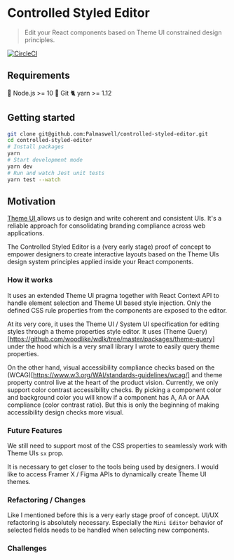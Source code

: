 # Controlled Styled Editor


> Edit your React components based on Theme UI constrained design principles. 

[![CircleCI](https://circleci.com/gh/Palmaswell/controlled-styled-editor.svg?style=svg)](https://circleci.com/gh/Palmaswell/controlled-styled-editor)

## Requirements

🚀 Node.js >= 10
🌲 Git
🐈 yarn >= 1.12


## Getting started

```bash
git clone git@github.com:Palmaswell/controlled-styled-editor.git
cd controlled-styled-editor
# Install packages
yarn
# Start development mode
yarn dev
# Run and watch Jest unit tests
yarn test --watch
```

## Motivation

[Theme UI ](https://theme-ui.com/)  allows us to design and write coherent and consistent UIs. It's a reliable approach for consolidating branding compliance across web applications. 

The Controlled Styled Editor is a (very early stage) proof of concept to empower designers to create interactive layouts based on the Theme UIs design system principles applied inside your React components.

### How it works
It uses an extended Theme UI pragma together with React Context API to handle element selection and Theme UI based style injection. Only the defined CSS rule properties from the components are exposed to the editor. 

At its very core, it uses the Theme UI / System UI specification for editing styles through a theme properties style editor. It uses (Theme Query)[https://github.com/woodlike/wdlk/tree/master/packages/theme-query] under the hood which is a very small library I wrote to easily query theme properties.

On the other hand, visual accessibility compliance checks based on the (WCAG)[https://www.w3.org/WAI/standards-guidelines/wcag/] and theme property control live at the heart of the product vision.
Currently, we only support color contrast accessibility checks. By picking a component color and background color you will know if a component has A, AA or AAA compliance (color contrast ratio). But this is only the beginning of making accessibility design checks more visual.

### Future Features
We still need to support most of the CSS properties to seamlessly work with Theme UIs `sx` prop.

It is necessary to get closer to the tools being used by designers. I would like to access  Framer X / Figma  APIs to dynamically create Theme UI themes.

### Refactoring / Changes
Like I mentioned before this is a very early stage proof of concept. UI/UX
refactoring is absolutely necessary. Especially the  `Mini Editor`  behavior of selected fields needs to be handled when selecting new components.


### Challenges

